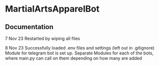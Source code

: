 # MartialArtsApparelBot
## Documentation

7 Nov 23
Restarted by wiping all files

8 Nov 23
Successfully loaded .env files and settings (left out in .gitignore)
Module for telegram bot is set up.
Separate Modules for each of the bots, where main.py can call on them depending on how many are added